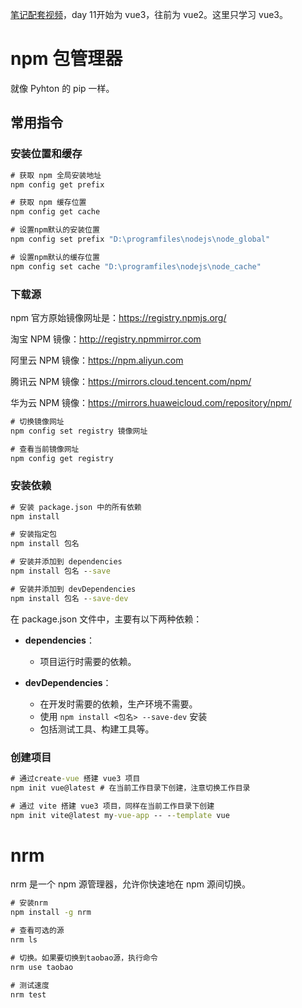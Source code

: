 [笔记配套视频](https://www.bilibili.com/video/BV1HV4y1a7n4/?p=3&share_source=copy_web&vd_source=5d1a88af6b151c4524e2e0393d9d7b02)，day 11开始为 vue3，往前为 vue2。这里只学习 vue3。

# npm 包管理器

就像 Pyhton 的 pip 一样。

## 常用指令

### 安装位置和缓存

```cmd
# 获取 npm 全局安装地址
npm config get prefix

# 获取 npm 缓存位置
npm config get cache

# 设置npm默认的安装位置
npm config set prefix "D:\programfiles\nodejs\node_global"

# 设置npm默认的缓存位置
npm config set cache "D:\programfiles\nodejs\node_cache"
```

### 下载源

npm 官方原始镜像网址是：https://registry.npmjs.org/

淘宝 NPM 镜像：http://registry.npmmirror.com

阿里云 NPM 镜像：https://npm.aliyun.com

腾讯云 NPM 镜像：https://mirrors.cloud.tencent.com/npm/

华为云 NPM 镜像：https://mirrors.huaweicloud.com/repository/npm/

```cmd
# 切换镜像网址
npm config set registry 镜像网址

# 查看当前镜像网址
npm config get registry
```

### 安装依赖

```cmd
# 安装 package.json 中的所有依赖
npm install

# 安装指定包
npm install 包名

# 安装并添加到 dependencies
npm install 包名 --save

# 安装并添加到 devDependencies
npm install 包名 --save-dev
```

在 package.json 文件中，主要有以下两种依赖：

- **dependencies**：
   - 项目运行时需要的依赖。

- **devDependencies**：
   - 在开发时需要的依赖，生产环境不需要。
   - 使用 `npm install <包名> --save-dev` 安装
   - 包括测试工具、构建工具等。

### 创建项目

```cmd
# 通过create-vue 搭建 vue3 项目
npm init vue@latest # 在当前工作目录下创建，注意切换工作目录

# 通过 vite 搭建 vue3 项目，同样在当前工作目录下创建
npm init vite@latest my-vue-app -- --template vue
```

# nrm
nrm 是一个 npm 源管理器，允许你快速地在 npm 源间切换。

```cmd
# 安装nrm
npm install -g nrm

# 查看可选的源
nrm ls

# 切换。如果要切换到taobao源，执行命令
nrm use taobao

# 测试速度
nrm test
```

